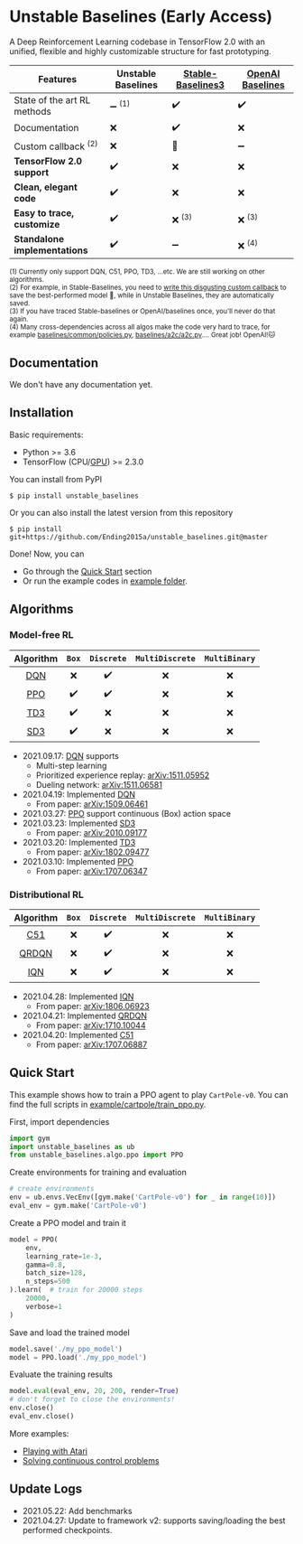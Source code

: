 # Unstable Baselines (Early Access)

A Deep Reinforcement Learning codebase in TensorFlow 2.0 with an unified, flexible and highly customizable structure for fast prototyping.



| **Features**                   | Unstable Baselines                | [**Stable-Baselines3**](https://github.com/DLR-RM/stable-baselines3) | [**OpenAI Baselines**](https://github.com/openai/baselines) |
| ------------------------------ | --------------------------------- | ------------------- | ------------------ |
| State of the art RL methods    | :heavy_minus_sign: <sup>(1)</sup> | :heavy_check_mark:  | :heavy_check_mark: |
| Documentation                  | :x:                               | :heavy_check_mark:  | :x:                |
| Custom callback <sup>(2)</sup> | :x:                               | :vomiting_face:     | :heavy_minus_sign: |
| **TensorFlow 2.0 support**     | :heavy_check_mark:                | :x:                 | :x:                |
| **Clean, elegant code**        | :heavy_check_mark:                | :x:                 | :x:                |
| **Easy to trace, customize**   | :heavy_check_mark:                | :x: <sup>(3)</sup>  | :x: <sup>(3)</sup> |
| **Standalone implementations** | :heavy_check_mark:  | :heavy_minus_sign:  | :x: <sup>(4)</sup> |

<sup>(1) Currently only support DQN, C51, PPO, TD3, ...etc. We are still working on other algorithms.</sup><br>
<sup>(2) For example, in Stable-Baselines, you need to [write this disgusting custom callback](https://stable-baselines3.readthedocs.io/en/master/guide/examples.html#using-callback-monitoring-training) to save the best-performed model :vomiting_face:, while in Unstable Baselines, they are automatically saved.</sup><br>
<sup>(3) If you have traced Stable-baselines or OpenAI/baselines once, you'll never do that again.</sup><br>
<sup>(4) Many cross-dependencies across all algos make the code very hard to trace, for example [baselines/common/policies.py](https://github.com/openai/baselines/blob/master/baselines/common/policies.py#L3), [baselines/a2c/a2c.py](https://github.com/openai/baselines/blob/master/baselines/a2c/a2c.py#L14).... Great job! OpenAI!:cat:</sup><br>


## Documentation
We don't have any documentation yet.

## Installation
Basic requirements:
* Python >= 3.6
* TensorFlow (CPU/[GPU](https://www.tensorflow.org/install/source#gpu)) >= 2.3.0

You can install from PyPI
```
$ pip install unstable_baselines
```
Or you can also install the latest version from this repository
```
$ pip install git+https://github.com/Ending2015a/unstable_baselines.git@master
```

Done! Now, you can
* Go through the [Quick Start](#quick-start) section
* Or run the example codes in [example folder](example/).

## Algorithms

### Model-free RL


|           Algorithm           |        `Box`       |     `Discrete`     | `MultiDiscrete` | `MultiBinary` |
|:-----------------------------:|:------------------:|:------------------:|:---------------:|:-------------:|
| [DQN](unstable_baselines/algo/dqn) | :x:                | :heavy_check_mark: | :x:             | :x:           |
| [PPO](unstable_baselines/algo/ppo) | :heavy_check_mark: | :heavy_check_mark: | :x:             | :x:           |
| [TD3](unstable_baselines/algo/td3) | :heavy_check_mark: | :x:                | :x:             | :x:           |
| [SD3](unstable_baselines/algo/sd3) | :heavy_check_mark: | :x:                | :x:             | :x:           |
* 2021.09.17: [DQN](unstable_baselines/algo/dqn) supports 
  * Multi-step learning
  * Prioritized experience replay: [arXiv:1511.05952](https://arxiv.org/abs/1511.05952)
  * Dueling network: [arXiv:1511.06581](https://arxiv.org/abs/1511.06581)
* 2021.04.19: Implemented [DQN](unstable_baselines/dqn)
  * From paper: [arXiv:1509.06461](https://arxiv.org/abs/1509.06461)
* 2021.03.27: [PPO](unstable_baselines/ppo) support continuous (Box) action space
* 2021.03.23: Implemented [SD3](unstable_baselines/algo/sd3)
  * From paper: [arXiv:2010.09177](https://arxiv.org/abs/2010.09177)
* 2021.03.20: Implemented [TD3](unstable_baselines/algo/td3)
  * From paper: [arXiv:1802.09477](https://arxiv.org/abs/1802.09477)
* 2021.03.10: Implemented [PPO](unstable_baselines/algo/ppo)
  * From paper: [arXiv:1707.06347](https://arxiv.org/abs/1707.06347)


### Distributional RL

|              Algorithm              | `Box` |     `Discrete`     | `MultiDiscrete` | `MultiBinary` |
|:-----------------------------------:|:-----:|:------------------:|:---------------:|:-------------:|
| [C51](unstable_baselines/d/c51)     |  :x:  | :heavy_check_mark: |       :x:       |      :x:      |
| [QRDQN](unstable_baselines/d/qrdqn) |  :x:  | :heavy_check_mark: |       :x:       |      :x:      |
| [IQN](unstable_baselines/d/iqn)     |  :x:  | :heavy_check_mark: |       :x:       |      :x:      |

* 2021.04.28: Implemented [IQN](unstable_baselines/algo/d/iqn)
  * From paper: [arXiv:1806.06923](https://arxiv.org/abs/1806.06923)
* 2021.04.21: Implemented [QRDQN](unstable_baselines/algo/d/qrdqn)
  * From paper: [arXiv:1710.10044](https://arxiv.org/abs/1710.10044)
* 2021.04.20: Implemented [C51](unstable_baselines/algo/d/c51)
  * From paper: [arXiv:1707.06887](https://arxiv.org/abs/1707.06887)

<!---
### Hierarchical RL

| Algorithm | `Box`              | `Discrete`         | `MultiDiscrete`    | `MultiBinary`      |
|:-----------:|:--------------------:|:--------------------:|:--------------------:|:--------------------:|


### Other RL

| Algorithm | `Box`              | `Discrete`         | `MultiDiscrete`    | `MultiBinary`      |
|:-----------:|:--------------------:|:--------------------:|:--------------------:|:--------------------:|

--->

## Quick Start
This example shows how to train a PPO agent to play `CartPole-v0`. You can find the full scripts in [example/cartpole/train_ppo.py](example/cartpole/train_ppo.py).

First, import dependencies
```python
import gym
import unstable_baselines as ub
from unstable_baselines.algo.ppo import PPO
```
Create environments for training and evaluation
```python
# create environments
env = ub.envs.VecEnv([gym.make('CartPole-v0') for _ in range(10)])
eval_env = gym.make('CartPole-v0')
```
Create a PPO model and train it
```python
model = PPO(
    env,
    learning_rate=1e-3,
    gamma=0.8,
    batch_size=128,
    n_steps=500
).learn(  # train for 20000 steps
    20000,
    verbose=1
)
```
Save and load the trained model
```python
model.save('./my_ppo_model')
model = PPO.load('./my_ppo_model')
```
Evaluate the training results
```python
model.eval(eval_env, 20, 200, render=True)
# don't forget to close the environments!
env.close()
eval_env.close()
```

More examples:
* [Playing with Atari](example/atari)
* [Solving continuous control problems](example/pybullet)

## Update Logs
* 2021.05.22: Add benchmarks
* 2021.04.27: Update to framework v2: supports saving/loading the best performed checkpoints.
